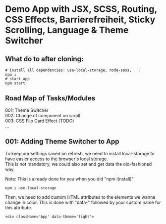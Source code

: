 # Demo App with JSX, SCSS, Routing, CSS Effects, Barrierefreiheit, Sticky Scrolling, Language & Theme Switcher

## What do to after cloning:

```
# install all dependencies: use-local-storage, node-sass, ...
npm i
# start app
npm start
```

## Road Map of Tasks/Modules

001: Theme Switcher<br>
002: Change of component on scroll  <br>
003: CSS Flip Card Effect (TODO)<br>
...

## 001: Adding Theme Switcher to App
To keep our settings saved on refresh, we need to install local-storage to have easier access to the browser's local storage. <br>
This is not mandatory, we could also set and get data the old-fashioned way.

Note: This is already done for you when you did "npm i(nstall)"
```
npm i use-local-storage
```

Then, we need to add custom HTML attributes to the elements we wanna change in color.
This is done with "data-" followed by your custom name for this attribute.

```
<div className='App' data-theme='light'>
```

